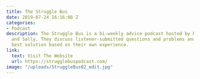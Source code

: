 ```yaml
---
title: The Struggle Bus
date: 2019-07-24 16:16:00 Z
categories:
- Podcast
description: The Struggle Bus is a bi-weekly advice podcast hosted by BFFs Katharine
  and Sally. They discuss listener-submitted questions and problems and offer the
  best solution based on their own experience.
link:
  text: Visit The Website
  url: https://strugglebuspodcast.com/
image: "/uploads/StruggleBus02_edit.jpg"
---
```


